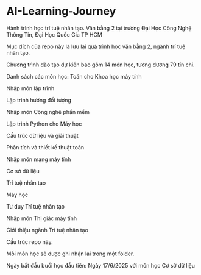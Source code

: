 # AI-Learning-Journey

Hành trình học trí tuệ nhân tạo. Văn bằng 2 tại trường Đại Học Công Nghệ Thông Tin, Đại Học Quốc Gia TP HCM

Mục đích của repo này là lưu lại quá trình học văn bằng 2, ngành trí tuệ nhân tạo.

Chương trình đào tạo dự kiến bao gồm 14 môn học, tương đương 79 tín chỉ.

Danh sách các môn học: 
Toán cho Khoa học máy tính

Nhập môn lập trình

Lập trình hướng đối tượng

Nhập môn Công nghệ phần mềm

Lập trình Python cho Máy học

Cấu trúc dữ liệu và giải thuật

Phân tích và thiết kế thuật toán

Nhập môn mạng máy tính

Cơ sở dữ liệu

Trí tuệ nhân tạo

Máy học

Tư duy Trí tuệ nhân tạo

Nhập môn Thị giác máy tính

Giới thiệu ngành Trí tuệ nhân tạo


Cấu trúc repo này.

Mỗi môn học sẽ được ghi nhận lại trong một folder.



Ngày bắt đầu buổi học đầu tiên: Ngày 17/6/2025 với môn học Cơ sở dữ liệu